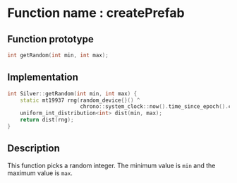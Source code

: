 # Function name : createPrefab

## Function prototype

```cpp
int getRandom(int min, int max);
```

## Implementation

```cpp
int Silver::getRandom(int min, int max) {
    static mt19937 rng(random_device{}() ^ 
                       chrono::system_clock::now().time_since_epoch().count());
    uniform_int_distribution<int> dist(min, max);
    return dist(rng);
}
```


## Description
This function picks a random integer. The minimum value is `min` and the maximum value is `max`.
